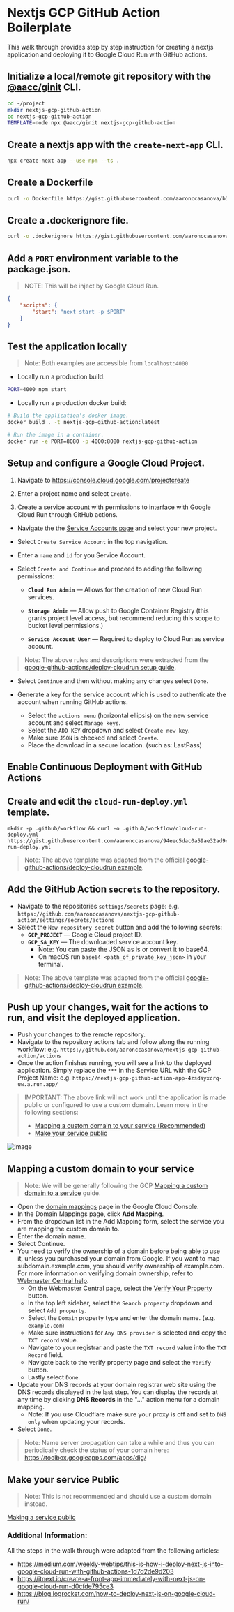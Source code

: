 # Nextjs GCP GitHub Action Boilerplate

This walk through provides step by step instruction for creating a nextjs application and deploying it to Google Cloud Run with GitHub actions.

## Initialize a local/remote git repository with the [@aacc/ginit](https://github.com/aaronccasanova/ginit) CLI.

```sh
cd ~/project
mkdir nextjs-gcp-github-action
cd nextjs-gcp-github-action
TEMPLATE=node npx @aacc/ginit nextjs-gcp-github-action
```

## Create a nextjs app with the `create-next-app` CLI.

```sh
npx create-next-app --use-npm --ts .
```

## Create a Dockerfile

```sh
curl -o Dockerfile https://gist.githubusercontent.com/aaronccasanova/b1086e286627350c269e498e251c910e/raw/9c06650829b454d382c73829d546eabaf8823cf6/Dockerfile
```

## Create a .dockerignore file.

```sh
curl -o .dockerignore https://gist.githubusercontent.com/aaronccasanova/2502450ab635406d03bebe55d7b913db/raw/db7adb5f9d3af7ad3597e5efb23777f5eb4fdb67/.dockerignore
```

## Add a `PORT` environment variable to the package.json.
> NOTE: This will be inject by Google Cloud Run.

```json
{
	"scripts": {
		"start": "next start -p $PORT"
	}
}
```

## Test the application locally

> Note: Both examples are accessible from `localhost:4000`

- Locally run a production build:

```sh
PORT=4000 npm start
```

- Locally run a production docker build:

```sh
# Build the application's docker image.
docker build . -t nextjs-gcp-github-action:latest

# Run the image in a container.
docker run -e PORT=8080 -p 4000:8080 nextjs-gcp-github-action
```

## Setup and configure a Google Cloud Project.

1. Navigate to https://console.cloud.google.com/projectcreate

2. Enter a project name and select `Create`.

3. Create a service account with permissions to interface with Google Cloud Run through GitHub actions.

- Navigate the the [Service Accounts page](https://console.cloud.google.com/iam-admin/serviceaccounts?project=nextjs-gcp-github-action) and select your new project.

- Select `Create Service Account` in the top navigation.

- Enter a `name` and `id` for you Service Account.

- Select `Create and Continue` and proceed to adding the following permissions:

  - **`Cloud Run Admin`** — Allows for the creation of new Cloud Run services.

  - **`Storage Admin`** — Allow push to Google Container Registry (this grants project level access, but recommend reducing this scope to bucket level permissions.)

  - **`Service Account User`** — Required to deploy to Cloud Run as service account.

> Note: The above rules and descriptions were extracted from the [google-github-actions/deploy-cloudrun setup guide](https://github.com/google-github-actions/deploy-cloudrun#setup).

- Select `Continue` and then without making any changes select `Done`.

- Generate a key for the service account which is used to authenticate the account when running GitHub actions.

  * Select the `actions menu` (horizontal ellipsis) on the new service account and select `Manage keys`.
  * Select the `ADD KEY` dropdown and select `Create new key`.
  * Make sure `JSON` is checked and select `Create`.
  * Place the download in a secure location. (such as: LastPass)

## Enable Continuous Deployment with GitHub Actions

## Create and edit the `cloud-run-deploy.yml` template.

```
mkdir -p .github/workflow && curl -o .github/workflow/cloud-run-deploy.yml https://gist.githubusercontent.com/aaronccasanova/94eec5dac0a59ae32ad9c93c5126fa87/raw/1fd00a9c0470341166f38cfe199b168dd8a9954c/cloud-run-deploy.yml
```

> Note: The above template was adapted from the official [google-github-actions/deploy-cloudrun example](https://github.com/google-github-actions/deploy-cloudrun/blob/main/.github/workflows/example-workflow.yaml).

## Add the GitHub Action `secrets` to the repository.

- Navigate to the repositories `settings/secrets` page: e.g. `https://github.com/aaronccasanova/nextjs-gcp-github-action/settings/secrets/actions`
- Select the `New repository secret` button and add the following secrets:
  - **`GCP_PROJECT`** — Google Cloud project ID.
  - **`GCP_SA_KEY`** — The downloaded service account key.
    * Note: You can paste the JSON as is or convert it to base64.
    * On macOS run `base64 <path_of_private_key_json>` in your terminal.

> Note: The above template was adapted from the official [google-github-actions/deploy-cloudrun example](https://github.com/google-github-actions/deploy-cloudrun/blob/main/.github/workflows/example-workflow.yaml).

## Push up your changes, wait for the actions to run, and visit the deployed application.

- Push your changes to the remote repository.
- Navigate to the repository actions tab and follow along the running workflow: e.g. `https://github.com/aaronccasanova/nextjs-gcp-github-action/actions`
- Once the action finishes running, you will see a link to the deployed application. Simply replace the `***` in the Service URL with the GCP Project Name: e.g. `https://nextjs-gcp-github-action-app-4zsdsyxcrq-uw.a.run.app/`

> IMPORTANT: The above link will not work until the application is made public or configured to use a custom domain. Learn more in the following sections:
> - [Mapping a custom domain to your service (Recommended)](#map-a-custom-domain-to-your-service)
> - [Make your service public](#make-your-service-public)

![image](https://user-images.githubusercontent.com/32409546/141663363-c4c7128d-ec48-4a43-95cc-b24b2dd77ef3.png)

## Mapping a custom domain to your service

> Note: We will be generally following the GCP [Mapping a custom domain to a service](https://cloud.google.com/run/docs/mapping-custom-domains) guide.

- Open the [domain mappings](https://console.cloud.google.com/run/domains) page in the Google Cloud Console.
- In the Domain Mappings page, click **Add Mapping**.
- From the dropdown list in the Add Mapping form, select the service you are mapping the custom domain to.
- Enter the domain name.
- Select Continue.
- You need to verify the ownership of a domain before being able to use it, unless you purchased your domain from Google. If you want to map subdomain.example.com, you should verify ownership of example.com. For more information on verifying domain ownership, refer to [Webmaster Central help](https://support.google.com/webmasters/answer/9008080?hl=en).
  - On the Webmaster Central page, select the [Verify Your Property](https://search.google.com/search-console/ownership) button.
  - In the top left sidebar, select the `Search property` dropdown and select `Add property`.
  - Select the `Domain` property type and enter the domain name. (e.g. `example.com`)
  - Make sure instructions for `Any DNS provider` is selected and copy the `TXT record` value.
  - Navigate to your registrar and paste the `TXT record` value into the `TXT Record` field.
  - Navigate back to the verify property page and select the `Verify` button.
  - Lastly select `Done`.
- Update your DNS records at your domain registrar web site using the DNS records displayed in the last step. You can display the records at any time by clicking **DNS Records** in the "..." action menu for a domain mapping.
  - Note: If you use Cloudflare make sure your proxy is off and set to `DNS only` when updating your records.
- Select `Done`.

> Note: Name server propagation can take a while and thus you can periodically check the status of your domain here: https://toolbox.googleapps.com/apps/dig/

## Make your service Public

> Note: This is not recommended and should use a custom domain instead.

[Making a service public](https://cloud.google.com/run/docs/securing/managing-access#making_a_service_public)

### Additional Information:

All the steps in the walk through were adapted from the following articles:
- https://medium.com/weekly-webtips/this-is-how-i-deploy-next-js-into-google-cloud-run-with-github-actions-1d7d2de9d203
- https://itnext.io/create-a-front-app-immediately-with-next-js-on-google-cloud-run-d0cfde795ce3
- https://blog.logrocket.com/how-to-deploy-next-js-on-google-cloud-run/
